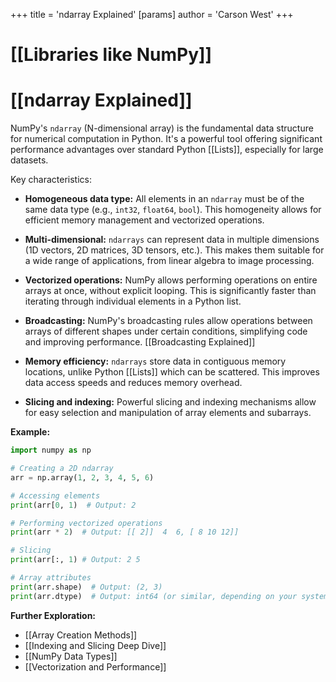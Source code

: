 +++
 title = 'ndarray Explained'
[params]
	author = 'Carson West'
+++
# [[Libraries like NumPy]]
# [[ndarray Explained]] 
NumPy's `ndarray` (N-dimensional array) is the fundamental data structure for numerical computation in Python.  It's a powerful tool offering significant performance advantages over standard Python [[Lists]], especially for large datasets.

Key characteristics:

* **Homogeneous data type:**  All elements in an `ndarray` must be of the same data type (e.g., `int32`, `float64`, `bool`). This homogeneity allows for efficient memory management and vectorized operations.

* **Multi-dimensional:**  `ndarrays` can represent data in multiple dimensions (1D vectors, 2D matrices, 3D tensors, etc.).  This makes them suitable for a wide range of applications, from linear algebra to image processing.

* **Vectorized operations:**  NumPy allows performing operations on entire arrays at once, without explicit looping. This is significantly faster than iterating through individual elements in a Python list.

* **Broadcasting:**  NumPy's broadcasting rules allow operations between arrays of different shapes under certain conditions, simplifying code and improving performance.  [[Broadcasting Explained]]

* **Memory efficiency:**  `ndarrays` store data in contiguous memory locations, unlike Python [[Lists]] which can be scattered. This improves data access speeds and reduces memory overhead.

* **Slicing and indexing:**  Powerful slicing and indexing mechanisms allow for easy selection and manipulation of array elements and subarrays.

**Example:**

```python
import numpy as np

# Creating a 2D ndarray
arr = np.array(1, 2, 3, 4, 5, 6)

# Accessing elements
print(arr[0, 1)  # Output: 2

# Performing vectorized operations
print(arr * 2)  # Output: [[ 2]]  4  6, [ 8 10 12]]

# Slicing
print(arr[:, 1) # Output: 2 5

# Array attributes
print(arr.shape)  # Output: (2, 3)
print(arr.dtype)  # Output: int64 (or similar, depending on your system)
```

**Further Exploration:**

* [[Array Creation Methods]]
* [[Indexing and Slicing Deep Dive]]
* [[NumPy Data Types]]
* [[Vectorization and Performance]]


